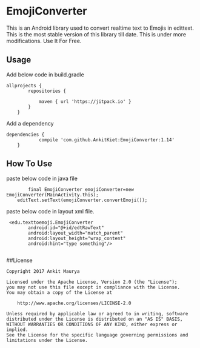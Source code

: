# EmojiConverter
This is an Android library used to convert realtime text to Emojis in edittext. This is the most stable version of this library till date. This is under more modifications. Use It For Free.

## Usage
Add below code in build.gradle
```
allprojects {
		repositories {
			
			maven { url 'https://jitpack.io' }
		}
	}
```
Add a dependency
```
dependencies {
	        compile 'com.github.AnkitKiet:EmojiConverter:1.14'
	}
```

## How To Use

paste below code in java file

```
        final EmojiConverter emojiConverter=new EmojiConverter(MainActivity.this);
  	editText.setText(emojiConverter.convertEmoji());

```
paste below code in layout xml file.
```
 <edu.texttoemoji.EmojiConverter
        android:id="@+id/edtRawText"
        android:layout_width="match_parent"
        android:layout_height="wrap_content"
        android:hint="type something"/>
	
```


##License
```
Copyright 2017 Ankit Maurya

Licensed under the Apache License, Version 2.0 (the "License");
you may not use this file except in compliance with the License.
You may obtain a copy of the License at

    http://www.apache.org/licenses/LICENSE-2.0

Unless required by applicable law or agreed to in writing, software
distributed under the License is distributed on an "AS IS" BASIS,
WITHOUT WARRANTIES OR CONDITIONS OF ANY KIND, either express or implied.
See the License for the specific language governing permissions and
limitations under the License.
```
